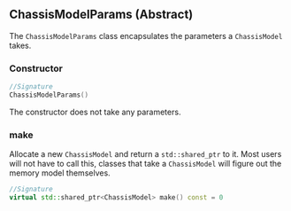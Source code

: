 ## ChassisModelParams (Abstract)

The `ChassisModelParams` class encapsulates the parameters a `ChassisModel` takes.

### Constructor

```c++
//Signature
ChassisModelParams()
```

The constructor does not take any parameters.

### make

Allocate a new `ChassisModel` and return a `std::shared_ptr` to it. Most users will not have to call this, classes that take a `ChassisModel` will figure out the memory model themselves.

```c++
//Signature
virtual std::shared_ptr<ChassisModel> make() const = 0
```
